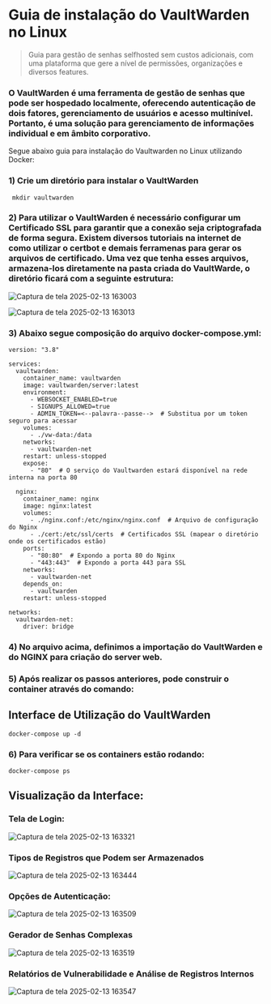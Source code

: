 # Guia de instalação do VaultWarden no Linux
> Guia para gestão de senhas selfhosted sem custos adicionais, com uma plataforma que gere a nível de permissões, organizações e diversos features.

### O VaultWarden é uma ferramenta de gestão de senhas que pode ser hospedado localmente, oferecendo autenticação de dois fatores, gerenciamento de usuários e acesso multinível. Portanto, é uma solução para gerenciamento de informações individual e em âmbito corporativo.

Segue abaixo guia para instalação do Vaultwarden no Linux utilizando Docker:
### 1) Crie um diretório para instalar o VaultWarden
` mkdir vaultwarden`
### 2) Para utilizar o VaultWarden é necessário configurar um Certificado SSL para garantir que a conexão seja criptografada de forma segura. Existem diversos tutoriais na internet de como utilizar o certbot e demais ferramenas para gerar os arquivos de certificado. Uma vez que tenha esses arquivos, armazena-los diretamente na pasta criada do VaultWarde, o diretório ficará com a seguinte estrutura:

![Captura de tela 2025-02-13 163003](https://github.com/user-attachments/assets/7c9ea39e-a553-4d6d-9eff-1307e77ce2ee)

![Captura de tela 2025-02-13 163013](https://github.com/user-attachments/assets/fab100b1-9256-4a5c-8c1f-c4070db0ed6f)

### 3) Abaixo segue composição do arquivo docker-compose.yml:
```
version: "3.8"

services:
  vaultwarden:
    container_name: vaultwarden
    image: vaultwarden/server:latest
    environment:
      - WEBSOCKET_ENABLED=true
      - SIGNUPS_ALLOWED=true
      - ADMIN_TOKEN=<--palavra--passe-->  # Substitua por um token seguro para acessar
    volumes:
      - ./vw-data:/data
    networks:
      - vaultwarden-net
    restart: unless-stopped
    expose:
      - "80"  # O serviço do Vaultwarden estará disponível na rede interna na porta 80

  nginx:
    container_name: nginx
    image: nginx:latest
    volumes:
      - ./nginx.conf:/etc/nginx/nginx.conf  # Arquivo de configuração do Nginx
      - ./cert:/etc/ssl/certs  # Certificados SSL (mapear o diretório onde os certificados estão)
    ports:
      - "80:80"  # Expondo a porta 80 do Nginx
      - "443:443"  # Expondo a porta 443 para SSL
    networks:
      - vaultwarden-net
    depends_on:
      - vaultwarden
    restart: unless-stopped

networks:
  vaultwarden-net:
    driver: bridge 
```
### 4) No arquivo acima, definimos a importação do VaultWarden e do NGINX para criação do server web.

### 5) Após realizar os passos anteriores, pode construir o container através do comando:

## Interface de Utilização do VaultWarden
 `docker-compose up -d`

### 6) Para verificar se os containers estão rodando:
`docker-compose ps`

## Visualização da Interface:

### Tela de Login:
![Captura de tela 2025-02-13 163321](https://github.com/user-attachments/assets/e1d88300-188a-491d-82c9-bfc45bf3a3b3)
### Tipos de Registros que Podem ser Armazenados
![Captura de tela 2025-02-13 163444](https://github.com/user-attachments/assets/817210e5-7e5f-4cf4-bc9e-8016685ba65d)
### Opções de Autenticação:
![Captura de tela 2025-02-13 163509](https://github.com/user-attachments/assets/de90038b-66ee-451e-80a5-bf6ae0b45357)
### Gerador de Senhas Complexas
![Captura de tela 2025-02-13 163519](https://github.com/user-attachments/assets/2fa3c14e-103f-4da0-9c0b-11884d04b4c1)
### Relatórios de Vulnerabilidade e Análise de Registros Internos 
![Captura de tela 2025-02-13 163547](https://github.com/user-attachments/assets/33e4989e-727b-43db-b525-f9199acdf232)


